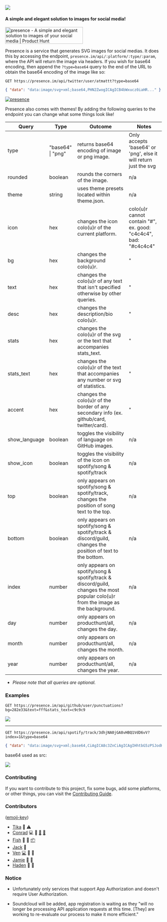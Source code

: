 ![](public/alt.svg)

#### A simple and elegant solution to images for social media!

<a href="https://www.producthunt.com/posts/presence-8?utm_source=badge-featured&utm_medium=badge&utm_souce=badge-presence-8" target="_blank"><img src="https://api.producthunt.com/widgets/embed-image/v1/featured.svg?post_id=306714&theme=dark" alt="presence - A simple and elegant solution to images of your social media | Product Hunt" style="width: 250px; height: 54px;" width="250" height="54" /></a>

Presence is a service that generates SVG images for social medias. It does this by accessing the endpoint, `presence.im/api/:platform/:type/:param`, where the API will return the image via headers. If you wish for base64 encoding, then append the `?type=base64` query to the end of the URL to obtain the base64 encoding of the image like so:

`GET https://presence.im/api/twitter/user/atmattt?type=base64`

```json
{ "data": "data:image/svg+xml;base64,PHN2ZwogICAgICB4bWxucz0iaHR..." }
```

[![presence](https://presence.im/api/twitter/user/atmattt)](https://twitter.com/atmattt)

Presence also comes with themes! By adding the following queries to the endpoint you can change what some things look like!

| Query         | Type              | Outcome                                                                                                                           | Notes                                                            |
| ------------- | ----------------- | --------------------------------------------------------------------------------------------------------------------------------- | ---------------------------------------------------------------- |
| type          | "base64" \| "png" | returns base64 encoding of image or png image.                                                                                    | Only accepts 'base64' or 'png', else it will return just the svg |
| rounded       | boolean           | rounds the corners of the image.                                                                                                  | n/a                                                              |
| theme         | string            | uses theme presets located within theme.json.                                                                                     | n/a                                                              |
| icon          | hex               | changes the icon colo(u)r of the current platform.                                                                                | colo(u)r cannot contain "#", ex. good: "c4c4c4", bad: "#c4c4c4"  |
| bg            | hex               | changes the background colo(u)r.                                                                                                  | "                                                                |
| text          | hex               | changes the colo(u)r of any text that isn't specified otherwise by other queries.                                                  | "                                                                |
| desc          | hex               | changes the description/bio colo(u)r.                                                                                             | "                                                                |
| stats         | hex               | changes the colo(u)r of the svg or the text that accompanies stats_text.                                                          | "                                                                |
| stats_text    | hex               | changes the colo(u)r of the text that accompanies any number or svg of statistics.                                                | "                                                                |
| accent        | hex               | changes the colo(u)r of the border of any secondary info (ex. github/card, twitter/card).                                         | "                                                                |
| show_language | boolean           | toggles the visibility of language on GitHub images.                                                                              | n/a                                                              |
| show_icon     | boolean           | toggles the visibility of the icon on spotify/song & spotify/track                                                                | n/a                                                              |
| top           | boolean           | only appears on spotify/song & spotify/track, changes the position of song text to the top.                                       | n/a                                                              |
| bottom        | boolean           | only appears on spotify/song & spotify/track & discord/guild, changes the position of text to the bottom.                         | n/a                                                              |
| index         | number            | only appears on spotify/song & spotify/track & discord/guild, changes the most popular colo(u)r from the image as the background. | n/a                                                              |
| day           | number            | only appears on producthunt/all, changes the day.                                                                                 | n/a                                                              |
| month         | number            | only appears on producthunt/all, changes the month.                                                                               | n/a                                                              |
| year          | number            | only appears on producthunt/all, changes the year.                                                                                | n/a                                                              |

- _Please note that all queries are optional._

### Examples

`GET https://presence.im/api/github/user/punctuations?bg=282e33&text=fff&stats_text=c9c9c9`

![](https://presence.im/api/github/user/punctuations?bg=282e33&text=fff&stats_text=c9c9c9)

---

`GET https://presence.im/api/spotify/track/3dhjNA0jGA8vHBQ1VdD6vV?index=1&type=base64`

```json
{ "data": "data:image/svg+xml;base64,CiAgICA8c3ZnCiAgICAgIHhtbG5zPSJodHR..." }
```

base64 used as src:

![](https://presence.im/api/spotify/track/3dhjNA0jGA8vHBQ1VdD6vV?index=1)

### Contributing

If you want to contribute to this project, fix some bugs, add some platforms, or other things, you can visit the [Contributing Guide](./CONTRIBUTING.md).

### Contributors

([emoji-key](https://allcontributors.org/docs/en/emoji-key))

- [Tika](https://github.com/tika) 🎨 ⚠️
- [Conrad](https://github.com/cnrad) 💻 🤔 [📓](https://github.com/punctuations/presence/commit/aed0a147e94225480e03dbee3e833ca282254f84) [📖](https://github.com/punctuations/presence/pull/12)
- [Fish](https://github.com/rpxs) 🤔 📓 [📦](https://github.com/punctuations/presence/tree/main/lib/assets/producthunt)
- [Jack](https://github.com/jacc) 🤔
- [Ven](https://github.com/ven) [💻](https://github.com/punctuations/presence/commit/9cdf8664861e17cde20abd3b31f1aa1bcb1001c0) 🤔 📓
- [Jamie](https://twitter.com/jamiepine) 🎨 📓
- [Haden](https://github.com/hadenpf) 🎨 🐛

### Notice

- Unfortunately only services that support App Authorization and doesn't require User Authorization.

- Soundcloud will be added, app registration is waiting as they "will no longer be processing API application requests at this time. [They] are working to re-evaluate our process to make it more efficient."

